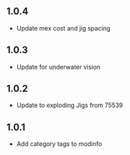 ## 1.0.4

- Update mex cost and jig spacing

## 1.0.3

- Update for underwater vision

## 1.0.2

- Update to exploding Jigs from 75539

## 1.0.1

- Add category tags to modinfo
